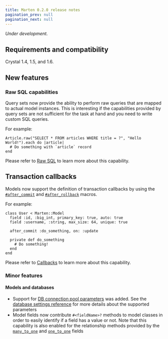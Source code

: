 ```yaml
---
title: Marten 0.2.0 release notes
pagination_prev: null
pagination_next: null
---
```


_Under development._

## Requirements and compatibility

Crystal 1.4, 1.5, and 1.6.

## New features

### Raw SQL capabilities

Query sets now provide the ability to perform raw queries that are mapped to actual model instances. This is interesting if the capabilities provided by query sets are not sufficient for the task at hand and you need to write custom SQL queries.

For example:

```crystal
Article.raw("SELECT * FROM articles WHERE title = ?", "Hello World!").each do |article|
  # Do something with `article` record
end
```

Please refer to [Raw SQL](../../models-and-databases/raw-sql) to learn more about this capability.

## Transaction callbacks

Models now support the definition of transaction callbacks by using the [`#after_commit`](../../models-and-databases/callbacks#aftercommit) and [`#after_rollback`](../../models-and-databases/callbacks#afterrollback) macros.

For example:

```crystal
class User < Marten::Model
  field :id, :big_int, primary_key: true, auto: true
  field :username, :string, max_size: 64, unique: true

  after_commit :do_something, on: :update

  private def do_something
    # Do something!
  end
end
```

Please refer to [Callbacks](../../models-and-databases/callbacks) to learn more about this capability.

### Minor features

#### Models and databases

* Support for [DB connection pool parameters](https://crystal-lang.org/reference/database/connection_pool.html) was added. See the [database settings reference](../../development/reference/settings#database-settings) for more details about the supported parameters
* Model fields now contribute `#<fieldName>?` methods to model classes in order to easily identify if a field has a value or not. Note that this capability is also enabled for the relationship methods provided by the [`many_to_one`](../../models-and-databases/reference/fields#many_to_one) and [`one_to_one`](../../models-and-databases/reference/fields#one_to_one) fields
